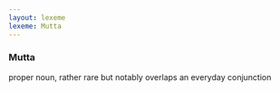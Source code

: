 ```yaml
---
layout: lexeme
lexeme: Mutta
---
```


###  Mutta 
proper noun, rather rare but notably overlaps an everyday conjunction

